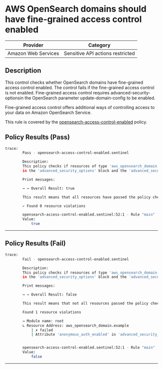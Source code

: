 # AWS OpenSearch domains should have fine-grained access control enabled

| Provider            |               Category             |
| ------------------- |  --------------------------------  |
| Amazon Web Services |  Sensitive API actions restricted  |

## Description

This control checks whether OpenSearch domains have fine-grained access control enabled. The control fails if the fine-grained access control is not enabled. Fine-grained access control requires advanced-security-optionsin the OpenSearch parameter update-domain-config to be enabled.

Fine-grained access control offers additional ways of controlling access to your data on Amazon OpenSearch Service.

This rule is covered by the [opensearch-access-control-enabled](https://github.com/hashicorp/policy-library-FSBP-Policy-Set-for-AWS-Terraform/blob/main/policies/opensearch/opensearch-access-control-enabled.sentinel) policy.

## Policy Results (Pass)

```bash
trace:
        Pass - opensearch-access-control-enabled.sentinel

        Description:
        This policy checks if resources of type 'aws_opensearch_domain' have the 'anonymous_auth_enabled' attribute set to true
        in the 'advanced_security_options' block and the 'advanced_security_options' block is enabled

        Print messages:

        → → Overall Result: true

        This result means that all resources have passed the policy check for the policy opensearch-logs-to-cloudwatch.

        ✓ Found 0 resource violations

        opensearch-access-control-enabled.sentinel:52:1 - Rule "main"
        Value:
            true
```

---

## Policy Results (Fail)

```bash
trace:
        Fail - opensearch-access-control-enabled.sentinel

        Description:
        This policy checks if resources of type 'aws_opensearch_domain' have the 'anonymous_auth_enabled' attribute set to true
        in the 'advanced_security_options' block and the 'advanced_security_options' block is enabled

        Print messages:

        → → Overall Result: false

        This result means that not all resources passed the policy check and the protected behavior is not allowed for the policy opensearch-logs-to-cloudwatch.

        Found 1 resource violations

        → Module name: root
        ↳ Resource Address: aws_opensearch_domain.example
            | ✗ failed
            | Attribute 'anonymous_auth_enabled' in 'advanced_security_options' should be true and 'advanced_security_options' should be enabled for Fine Grained Access Control for AWS OpenSearch Domain. Refer to https://docs.aws.amazon.com/securityhub/latest/userguide/opensearch-controls.html#opensearch-7 for more details.


        opensearch-access-control-enabled.sentinel:52:1 - Rule "main"
        Value:
            false
```

---
